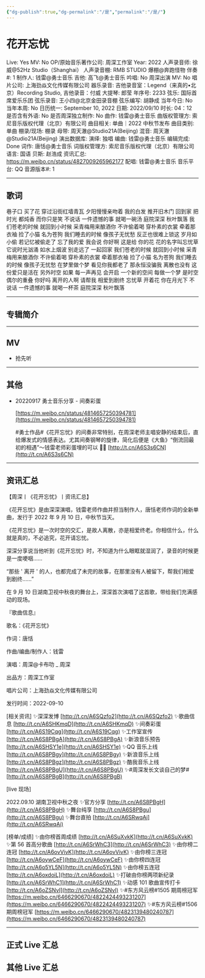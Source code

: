 ```yaml
---
{"dg-publish":true,"dg-permalink":"/是","permalink":"/是/"}
---
```



# 花开忘忧

Live: Yes
MV: No
OP/原始音乐著作公司: 周深工作室
Year: 2022
人声录音师: 徐威@52Hz Studio（Shanghai）
人声录音棚: RMB STUDIO 爆棚@奔跑怪物
伴奏#: 1
制作人: 钱雷@勇士音乐
吉他: 高飞@勇士音乐
吟唱: No
周深出演 MV: No
唱片公司: 上海劲焱文化传媒有限公司
器乐录音: 吉他录音室：Legend（来真的•北京）Recording Studio, 吉他录音：付威
大提琴: 郎莹
年序号: 2233
弦乐: 国际首席爱乐乐团
弦乐录音: 王小四@北京金田录音棚
弦乐编写: 胡静成
当年今日: No
当年本周: No
日历统一: September 10, 2022
日期: 2022/09/10
时长: 04：12
是否含有外语: No
是否周深独立制作: No
曲作: 钱雷@勇士音乐
曲版权管理方: 索尼音乐版权代理（北京）有限公司
曲目相关: 单曲｜2022 中秋节发布
曲目类别: 单曲
棚录/现场: 棚录
母带: 周天澈@Studio21A(Beijing)
混音: 周天澈@Studio21A(Beijing)
演出数据库:
演绎: 独唱
编曲: 钱雷@勇士音乐
编辑完成: Done
词作: 唐恬@勇士音乐
词版权管理方: 索尼音乐版权代理（北京）有限公司
语言: 国语
贝斯: 赵浩成
资讯汇总: https://m.weibo.cn/status/4827009265962177
配唱: 钱雷@勇士音乐
音乐平台: QQ
音源版本#: 1

---

## 歌词

巷子口 买了花
穿过沿街红墙青瓦
夕阳慢慢亲吻着 我的白发
推开旧木门 回到家
把时光 都炖香
而你只是笑 不说话
一件遗憾的事 就喝一碗汤
庭院深深 秋叶飘落
我们苍老的时候 就回到小时候
采青梅用来酿酒你 不许偷着喝
穿朴素的衣裳 牵着那衣袖
捡了小猫 名为苍狗
我们睡去的时候 像孩子无忧愁
反正也很难上锁这 岁月如小偷
若记忆被偷走了 忘了我的爱
我会说 你好啊
这是给 你的花
花的名字叫忘忧草
它说时光汹涌 如水上烟波
别走远了 一起回家
我们苍老的时候 就回到小时候
采青梅用来酿酒你 不许偷着喝
穿朴素的衣裳 牵着那衣袖
捡了小猫 名为苍狗
我们睡去的时候 像孩子无忧愁
在梦里做个梦 看见你我都老了
那永恒没骗我 离散也没有
这份爱只是活在 另外时空
如果 每一声再见 会开启
一个新的空间
每做一个梦 是时空 偶尔的重叠
你好吗 离开的人啊
请帮我 相爱到剧终
忘忧草 开着花
你在月光下 不说话
一件遗憾的事 就喝一杯茶
庭院深深 秋叶飘落

---

## 专辑简介

---

## MV

- 抢先听

---

## 其他

- 20220917 勇士音乐分享 - 间奏彩蛋

    [https://m.weibo.cn/status/4814657250394781](https://m.weibo.cn/status/4814657250394781)

    #勇士作品#《花开忘忧》的间奏非常特别，在周深老师主唱安静的结束后，直给爆发式的情感表达。尤其间奏钢琴的旋律，简化后便是《大鱼》“倒流回最初的相遇”～钱雷老师彩蛋埋的可以 🦾🧐 [http://t.cn/A6S3s6CN](http://t.cn/A6S3s6CN)

---

## 资讯汇总

【周深丨《花开忘忧》丨资讯汇总】

《花开忘忧》是由深深演唱，钱雷老师作曲并担当制作人，唐恬老师作词的全新单曲，发行于 2022 年 9 月 10 日，中秋节当天。

《花开忘忧》是一次时空的交汇，是故人离散，亦是相爱终老。你相信什么，什么就是真的，不必追究，花开请忘忧。

   深深分享说当他听到《花开忘忧》时，不知道为什么眼眶就湿润了，录音的时候更是一度哽咽……

  “那些 ' 离开 ' 的人，也都完成了未完的故事，在那里没有人被留下，帮我们相爱到剧终……”

   在 9 月 10 日湖南卫视中秋夜的舞台上，深深首次演唱了这首歌，带给我们充满感动的现场。

『歌曲信息』

歌名：《花开忘忧》

作词：唐恬

作曲/编曲/制作人：钱雷

演唱：周深@卡布叻 _ 周深

出品方：周深工作室

唱片公司：上海劲焱文化传媒有限公司

发行时间：2022-09-10

[相关资讯]
✨深深发博 [http://t.cn/A6SQzfo2](http://t.cn/A6SQzfo2)
✨歌曲信息 [http://t.cn/A6SHKmqD](http://t.cn/A6SHKmqD)
✨间奏彩蛋 [http://t.cn/A6S19Cqg](http://t.cn/A6S19Cqg)
✨工作室宣传 [http://t.cn/A6S8PBgA](http://t.cn/A6S8PBgA)
✨新浪音乐预告 [http://t.cn/A6SHSY1e](http://t.cn/A6SHSY1e)
✨QQ 音乐上线 [http://t.cn/A6S8PBgy](http://t.cn/A6S8PBgy)
✨新浪音乐上线 [http://t.cn/A6S8PBgz](http://t.cn/A6S8PBgz)
✨酷我音乐上线 [http://t.cn/A6S8PBgU](http://t.cn/A6S8PBgU)
✨#周深发长文谈自己的梦# [http://t.cn/A6S8PBgB](http://t.cn/A6S8PBgB)

[live 现场]

2022.09.10 湖南卫视中秋之夜
✨官方分享 [http://t.cn/A6S8PBgH](http://t.cn/A6S8PBgH)
✨舞台纯享 [http://t.cn/A6S8PBgu](http://t.cn/A6S8PBgu)
✨舞台直拍 [http://t.cn/A6SRwqAi](http://t.cn/A6SRwqAi)

[榜单/成绩]
✨由你榜首周成绩 [http://t.cn/A6SuXvkK](http://t.cn/A6SuXvkK)
✨第 56 首高分歌曲 [http://t.cn/A6SrWhC3](http://t.cn/A6SrWhC3)
✨由你榜二连冠 [http://t.cn/A6ovVivK](http://t.cn/A6ovVivK)
✨由你榜三连冠 [http://t.cn/A6oywCeF](http://t.cn/A6oywCeF)
✨由你榜四连冠 [http://t.cn/A6o5YL5N](http://t.cn/A6o5YL5N)
✨由你榜五连冠 [http://t.cn/A6oxdoiL](http://t.cn/A6oxdoiL)
✨打破由你榜两项新纪录 [http://t.cn/A6SrWhC1](http://t.cn/A6SrWhC1)
✨动感 101 歌曲宣传打卡 [http://t.cn/A6oZSNvI](http://t.cn/A6oZSNvI)
✨#东方风云榜#1505 期周榜冠军 [https://m.weibo.cn/6466290670/4822424493231207](https://m.weibo.cn/6466290670/4822424493231207)
✨#东方风云榜#1506 期周榜冠军 [https://m.weibo.cn/6466290670/4823139480240787](https://m.weibo.cn/6466290670/4823139480240787)

---

## 正式 Live 汇总

## 其他 Live 汇总
